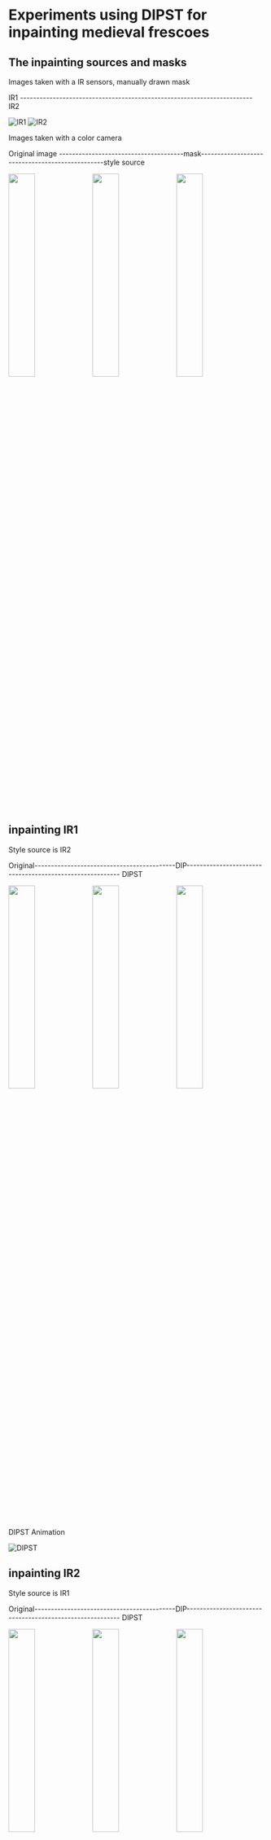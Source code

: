 # Experiments using DIPST for inpainting medieval frescoes
## The inpainting sources and masks 
Images taken with a IR sensors, manually drawn mask

IR1 ----------------------------------------------------------------------- IR2 

![IR1](https://github.com/fmerizzi/DIPST_inpainting/blob/main/inpainting_sources/IR-1GIF.gif)
![IR2](https://github.com/fmerizzi/DIPST_inpainting/blob/main/inpainting_sources/IR-2GIF.gif)

Images taken with a color camera

Original image --------------------------------------mask------------------------------------------------style source 

<img src="https://github.com/fmerizzi/DIPST_inpainting/blob/main/inpainting_sources/DSC_0148crop1.jpeg" width=32% height=32%> <img src="https://github.com/fmerizzi/DIPST_inpainting/blob/main/inpainting_sources/DSC_0148crop1_mask%26image.jpeg" width=32% height=32%> <img src="https://github.com/fmerizzi/DIPST_inpainting/blob/main/inpainting_sources/DSC_0148crop2.jpeg" width=32% height=32%>

## inpainting IR1
Style source is IR2

Original-------------------------------------------DIP--------------------------------------------------------- DIPST 

<img src="https://github.com/fmerizzi/DIPST_inpainting/blob/main/inpainting_sources/IR-1.jpg" width=32% height=32%> <img src="https://github.com/fmerizzi/DIPST_inpainting/blob/main/inpainting_results/2022-11-29%2011:57:52.864176stWgh-0.02dip.png" width=32% height=32%> <img src="https://github.com/fmerizzi/DIPST_inpainting/blob/main/inpainting_results/2022-11-29%2012:03:45.907329stWgh-0.02dipst.png" width=32% height=32%> 


DIPST Animation 


![DIPST](https://github.com/fmerizzi/DIPST_inpainting/blob/main/gif1/gif.gif)


## inpainting IR2
Style source is IR1

Original-------------------------------------------DIP--------------------------------------------------------- DIPST 

<img src="https://github.com/fmerizzi/DIPST_inpainting/blob/main/inpainting_sources/IR-2.jpg" width=32% height=32%> <img src="https://github.com/fmerizzi/DIPST_inpainting/blob/main/inpainting_results/dip.png" width=32% height=32%> <img src="https://github.com/fmerizzi/DIPST_inpainting/blob/main/inpainting_results/2022-11-29%2012:28:32.855615stWgh-0.05dipst.png" width=32% height=32%> 


DIPST Animation 


![DIPST](https://github.com/fmerizzi/DIPST_inpainting/blob/main/gif3/gif.gif)


## What if I use a wrong style? 
Inpainting IR using as a style source the color image 

![DIPST](https://github.com/fmerizzi/DIPST_inpainting/blob/main/gif5/gif.gif)

## Inpainting a color image with large occlusion 


DIP ----------------------------------------------------------------------------------------------------- DIPST

<img src="https://github.com/fmerizzi/DIPST_inpainting/blob/main/inpainting_results/2022-11-21%2014:00:44.461841stWgh-0.02.png" width=45% height=45%> <img src="https://github.com/fmerizzi/DIPST_inpainting/blob/main/inpainting_results/2022-11-21%2013:49:19.416151stWgh-0.1.png" width=45% height=45%> 


## What if I compare it with a raw style transfer on the original image? 


DIPST ------------------------------------------------------------------------------------------------ style transfer

<img src="https://github.com/fmerizzi/DIPST_inpainting/blob/main/inpainting_results/2022-11-21%2013:49:19.416151stWgh-0.1.png" width=45% height=45%> <img src="https://github.com/fmerizzi/DIPST_inpainting/blob/main/inpainting_results/2022-11-29%2013:22:48.384908TMP-30.png" width=45% height=45%> 


## Optimizing style only, using IR-1

![DIPST](https://github.com/fmerizzi/DIPST_inpainting/blob/main/gif2/gif.gif)

## Animation comparing DIP and DISPT on IR-1


![DIPST](https://github.com/fmerizzi/DIPST_inpainting/blob/main/inpainting_results/dip_vs_dipst.gif)

